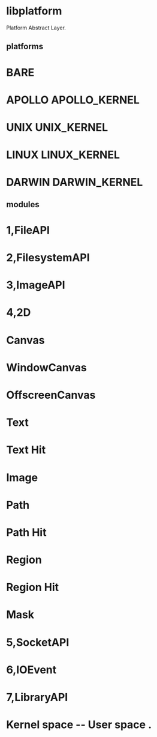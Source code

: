 # libplatform
Platform Abstract Layer.

## platforms
# BARE
# APOLLO APOLLO_KERNEL
# UNIX   UNIX_KERNEL
# LINUX  LINUX_KERNEL
# DARWIN DARWIN_KERNEL

## modules
# 1,FileAPI
# 2,FilesystemAPI
# 3,ImageAPI
# 4,2D
#   Canvas 
#     WindowCanvas
#     OffscreenCanvas
#   Text
#       Text Hit
#   Image
#   Path
#       Path Hit
#   Region 
#       Region Hit
#   Mask
# 5,SocketAPI
# 6,IOEvent
# 7,LibraryAPI

# Kernel space -- User space .
